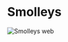 # Smolleys
![Smolleys web](https://github.com/Samenergy/Smolleys/assets/127239702/371b3f49-f7ed-4226-b513-158cb64e0019)
